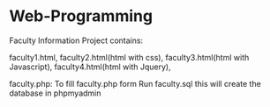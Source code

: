 # Web-Programming
Faculty Information Project contains:

faculty1.html,
faculty2.html(html with css),
faculty3.html(html with Javascript),
faculty4.html(html with Jquery),

faculty.php:
To fill faculty.php form Run faculty.sql this will create the database in phpmyadmin
